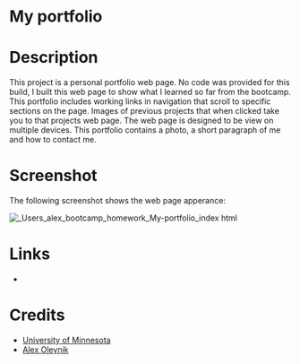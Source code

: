 # My portfolio

# Description

This project is a personal portfolio web page. No code was provided for this build, I built this web page to show what I learned so far from the bootcamp. This portfolio includes working links in navigation that scroll to specific sections on the page. Images of previous projects that when clicked take you to that projects web page. The web page is designed to be view on multiple devices. This portfolio contains a photo, a short paragraph of me and how to contact me.  

# Screenshot
The following screenshot shows the web page apperance:

![_Users_alex_bootcamp_homework_My-portfolio_index html](https://user-images.githubusercontent.com/110851664/190307518-f0d96c82-6182-4bf7-a39b-c1cae74a8f43.png)

# Links

* 

# Credits
* [University of Minnesota](https://courses.bootcampspot.com/courses/2176/assignments/38767?module_item_id=750311)
* [Alex Oleynik](https://github.com/AlexO16) 
